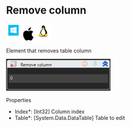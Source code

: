 # Remove column

![](<../../../../.gitbook/assets/image (307).png>)

Element that removes table column

![](<../../../../.gitbook/assets/image (222).png>)

Properties

* Index\*: \[Int32] Column index
* Table\*: \[System.Data.DataTable] Table to edit
